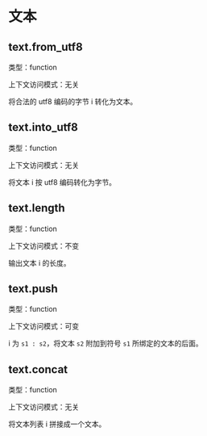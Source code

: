 # 文本

## text.from_utf8

类型：function

上下文访问模式：无关

将合法的 utf8 编码的字节 i 转化为文本。

## text.into_utf8

类型：function

上下文访问模式：无关

将文本 i 按 utf8 编码转化为字节。

## text.length

类型：function

上下文访问模式：不变

输出文本 i 的长度。

## text.push

类型：function

上下文访问模式：可变

i 为 `s1 : s2`，将文本 `s2` 附加到符号 `s1` 所绑定的文本的后面。

## text.concat

类型：function

上下文访问模式：无关

将文本列表 i 拼接成一个文本。
